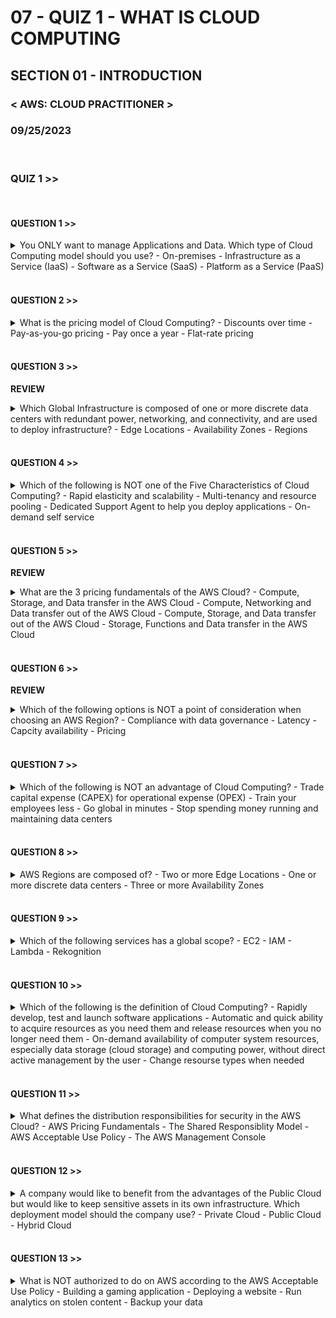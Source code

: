 # 07 - QUIZ 1 - WHAT IS CLOUD COMPUTING

## SECTION 01 - INTRODUCTION <br>

### < AWS: CLOUD PRACTITIONER > <br>

### 09/25/2023 <br>

<br>

### QUIZ 1 >>

<br>

#### QUESTION 1 >>

<details>
        <summary>
        You ONLY want to manage Applications and Data. Which type of Cloud Computing model should you use?
        - On-premises
        - Infrastructure as a Service (IaaS)
        - Software as a Service (SaaS)
        - Platform as a Service (PaaS)
        </summary>
        Platform as a Service model, you only manage the data and the applications
         
</details>

<br>

#### QUESTION 2 >>

<details>
        <summary>
        What is the pricing model of Cloud Computing?
        - Discounts over time
        - Pay-as-you-go pricing
        - Pay once a year
        - Flat-rate pricing
        </summary>
      In Cloud Computing, you are only charged for what you use (Pay-as-you-go-pricing)  
</details>

<br>

#### QUESTION 3 >>

**REVIEW**

<details>
        <summary>
        Which Global Infrastructure is composed of one or more discrete data centers with redundant power, networking, and connectivity, and are used to deploy infrastructure?
        - Edge Locations
        - Availability Zones
        - Regions
        </summary>
        Availability Zones are composed of one or more discrete data centers.
         
</details>

<br>

#### QUESTION 4 >>

<details>
        <summary>
        Which of the following is NOT one of the Five Characteristics of Cloud Computing?
        - Rapid elasticity and scalability
        - Multi-tenancy and resource pooling
        - Dedicated Support Agent to help you deploy applications
        - On-demand self service
        </summary>
        On-demand self service is not one of the Five Characteristics of Cloud Computing. In the cloud, everything is self-service
</details>

<br>

#### QUESTION 5 >>

**REVIEW**

<details>
        <summary>
        What are the 3 pricing fundamentals of the AWS Cloud?
        - Compute, Storage, and Data transfer in the AWS Cloud
        - Compute, Networking and Data transfer out of the AWS Cloud
        - Compute, Storage, and Data transfer out of the AWS Cloud
        - Storage, Functions and Data transfer in the AWS Cloud
        </summary>
        Compute, Storage and Data transfer OUT of the AWS Cloud are the 3 pricing fundamentals
</details>

<br>

#### QUESTION 6 >>

**REVIEW**

<details>
        <summary>
        Which of the following options is NOT a point of consideration when choosing an AWS Region?
        - Compliance with data governance
        - Latency
        - Capcity availability
        - Pricing
        </summary>
        Capacity is unlimited in the cloud, you do not need to worry about it. The 4 points of considerations when choosing an AWS region are: compliance with data governance and legal requirements, proximity to customers, available services and features within a Region, and pricing
</details>

<br>

#### QUESTION 7 >>

<details>
        <summary>
        Which of the following is NOT an advantage of Cloud Computing?
        - Trade capital expense (CAPEX) for operational expense (OPEX)
        - Train your employees less
        - Go global in minutes
        - Stop spending money running and maintaining data centers
        </summary>
        You must Train your employees MORE so they can use the cloud effectively
</details>

<br>

#### QUESTION 8 >>

<details>
        <summary>
        AWS Regions are composed of?
        - Two or more Edge Locations
        - One or more discrete data centers
        - Three or more Availability Zones
        </summary>
        AWS Regions consist of multiple, isolated and physically separate Availability Zones within a geographic area
</details>

<br>

#### QUESTION 9 >>

<details>
        <summary>
        Which of the following services has a global scope?
        - EC2
        - IAM 
        - Lambda
        - Rekognition
        </summary>
        IAM is a global service (encompasses all regions)
</details>

<br>

#### QUESTION 10 >>

<details>
        <summary>
        Which of the following is the definition of Cloud Computing?
        - Rapidly develop, test and launch software applications
        - Automatic and quick ability to acquire resources as you need them and release resources when you no longer need them
        - On-demand availability of computer system resources, especially data storage (cloud storage) and computing power, without direct active management by the user
        - Change resourse types when needed
        </summary>
        On-demand availability of computer system resources, especially data storage (cloud storage) and computing power, without direct active management by the user is the definition of Cloud Computing
</details>

<br>

#### QUESTION 11 >>

<details>
        <summary>
        What defines the distribution responsibilities for security in the AWS Cloud?
        - AWS Pricing Fundamentals
        - The Shared Responsiblity Model
        - AWS Acceptable Use Policy
        - The AWS Management Console
        </summary>
        The Shared Responsibility Model defines who is responsible for what in the AWS Cloud
</details>

<br>

#### QUESTION 12 >>

<details>
        <summary>
        A company would like to benefit from the advantages of the Public Cloud but would like to keep sensitive assets in its own infrastructure. Which deployment model should the company use?
        - Private Cloud
        - Public Cloud
        - Hybrid Cloud
        </summary>
        Using a Hybrid Cloud deployment model allows you to benefit from the flexibility, scalability and on-demand storage access while keeping security and performance of your own infrastructure
</details>

<br>

#### QUESTION 13 >>

<details>
        <summary>
        What is NOT authorized to do on AWS according to the AWS Acceptable Use Policy
        - Building a gaming application
        - Deploying a website
        - Run analytics on stolen content
        - Backup your data
        </summary>
        You can run analytics on AWS, but cannot run analytics on fradulent content. Refer to the AWS Acceptable Use Policy to see what is authorized and not on AWS.
</details>

<br>
